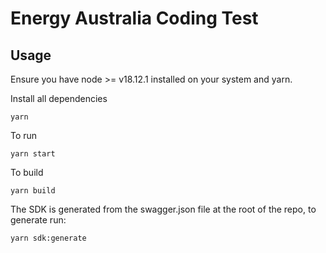 # Energy Australia Coding Test


## Usage
Ensure you have node >= v18.12.1 installed on your system and yarn.

Install all dependencies
```
yarn
```

To run
```
yarn start
```

To build
```
yarn build
```

The SDK is generated from the swagger.json file at the root of the repo, to generate run:

```
yarn sdk:generate
```
